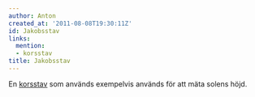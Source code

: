 ```yaml
---
author: Anton
created_at: '2011-08-08T19:30:11Z'
id: Jakobsstav
links:
  mention:
  - korsstav
title: Jakobsstav
---
```


En [korsstav] som används exempelvis används för att mäta solens höjd.

  [korsstav]: korsstav
